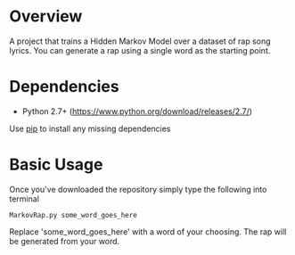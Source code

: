Overview
============
A project that trains a Hidden Markov Model over a dataset of rap song lyrics. You can generate a rap using a single word as the starting point. 

Dependencies
============
* Python 2.7+ (https://www.python.org/download/releases/2.7/)

Use [pip](https://pypi.python.org/pypi/pip) to install any missing dependencies

Basic Usage
===========

Once you've downloaded the repository simply type the following into terminal

`MarkovRap.py some_word_goes_here`

Replace 'some_word_goes_here' with a word of your choosing. The rap will be generated from your word.

